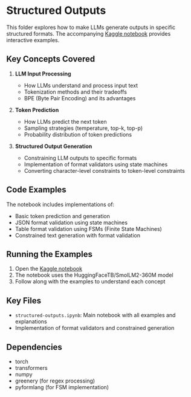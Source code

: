 # Structured Outputs

This folder explores how to make LLMs generate outputs in specific structured formats. The accompanying [Kaggle notebook](https://www.kaggle.com/code/jaswanthreddyd/structured-outputs?scriptVersionId=222008600) provides interactive examples.

## Key Concepts Covered

1. **LLM Input Processing**
   - How LLMs understand and process input text
   - Tokenization methods and their tradeoffs
   - BPE (Byte Pair Encoding) and its advantages

2. **Token Prediction**
   - How LLMs predict the next token
   - Sampling strategies (temperature, top-k, top-p)
   - Probability distribution of token predictions

3. **Structured Output Generation**
   - Constraining LLM outputs to specific formats
   - Implementation of format validators using state machines
   - Converting character-level constraints to token-level constraints

## Code Examples

The notebook includes implementations of:
- Basic token prediction and generation
- JSON format validation using state machines
- Table format validation using FSMs (Finite State Machines)
- Constrained text generation with format validation

## Running the Examples

1. Open the [Kaggle notebook](https://www.kaggle.com/code/jaswanthreddyd/structured-outputs?scriptVersionId=222008600)
2. The notebook uses the HuggingFaceTB/SmolLM2-360M model
3. Follow along with the examples to understand each concept

## Key Files

- `structured-outputs.ipynb`: Main notebook with all examples and explanations
- Implementation of format validators and constrained generation

## Dependencies

- torch
- transformers
- numpy
- greenery (for regex processing)
- pyformlang (for FSM implementation) 